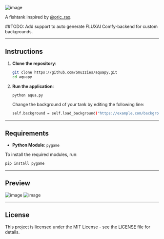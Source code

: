 ![image](https://github.com/user-attachments/assets/8ae84850-671a-4f01-be7d-0dd6661e725c)

A fishtank inspired by [@oric_rax](https://x.com/oric_rax).

##TODO: Add support to auto generate FLUXAI Comfy-backend for custom backgrounds.

---

## Instructions

1. **Clone the repository**:
   ```bash
   git clone https://github.com/Smuzzies/aquapy.git
   cd aquapy
   ```

2. **Run the application**:
   ```bash
   python aqua.py
   ```

   Change the background of your tank by editing the following line:
   ```bash
   self.background = self.load_background("https://example.com/background.jpg", 0.1)
   ```

---

## Requirements

- **Python Module**: `pygame`

To install the required modules, run:
```bash
pip install pygame
```

---

## Preview

![image](https://github.com/user-attachments/assets/398c1872-a2a8-4a8b-8aa1-cd9fc681c524)
![image](https://github.com/user-attachments/assets/7de7c8f9-1ab6-4631-adb2-1a3c1a885ec7)


---

## License

This project is licensed under the MIT License - see the [LICENSE](LICENSE) file for details.
